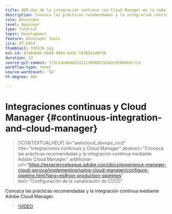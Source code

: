 ```yaml
---
title: AEM Uso de la integración continua con Cloud Manager en la nube de
description: Conozca las prácticas recomendadas y la integración continua mediante Adobe Cloud Manager.
role: Developer
level: Beginner
type: Tutorial
topic: Development
feature: Developer Tools
jira: KT-6914
thumbnail: 330536.jpg
exl-id: 8fd8eb06-bbd9-489a-b41b-f8785e140f58
duration: 13
source-git-commit: f23c2ab86d42531113690df2e342c65060b5c7cd
workflow-type: tm+mt
source-wordcount: '52'
ht-degree: 86%

---
```


# Integraciones continuas y Cloud Manager {#continuous-integration-and-cloud-manager}

>[!CONTEXTUALHELP]
>id="aemcloud_devops_cicd"
>title="Integraciones continuas y Cloud Manager"
>abstract="Conozca las prácticas recomendadas y la integración continua mediante Adobe Cloud Manager."
>additional-url="https://experienceleague.adobe.com/docs/experience-manager-cloud-service/implementing/using-cloud-manager/configure-pipeline.html?lang=es#non-production-pipelines" text="Configuración de la canalización de CI/CD"

Conozca las prácticas recomendadas y la integración continua mediante Adobe Cloud Manager.

>[!VIDEO](https://video.tv.adobe.com/v/330536?quality=12&learn=on)
